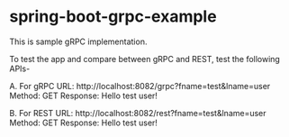 # spring-boot-grpc-example
This is sample gRPC implementation.

To test the app and compare between gRPC and REST, test the following APIs-

A. For gRPC
   URL: http://localhost:8082/grpc?fname=test&lname=user
   Method: GET
   Response: Hello test user!
   
B. For REST
   URL: http://localhost:8082/rest?fname=test&lname=user
   Method: GET
   Response: Hello test user!

